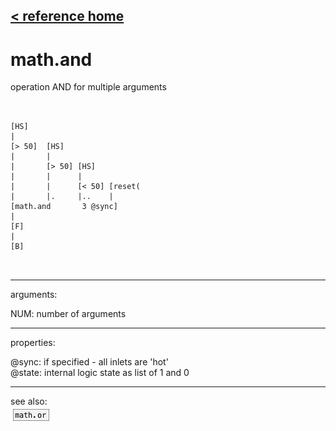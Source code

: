 [< reference home](ceammc_lib.html)
---

# math.and


operation AND for multiple arguments

```


[HS]
|
[> 50]  [HS]
|       |
|       [> 50] [HS]
|       |      |
|       |      [< 50] [reset(
|       |.     |..    |
[math.and       3 @sync]
|
[F]
|
[B]

            
```

---
arguments:

NUM: number of
            arguments<br>

---
properties:

@sync: if specified - all inlets are
            &#39;hot&#39;<br>
@state: internal logic
            state as list of 1 and 0<br>

---
see also:<br>
[![math.or](img/object_math.or.png)](math.or.html)
